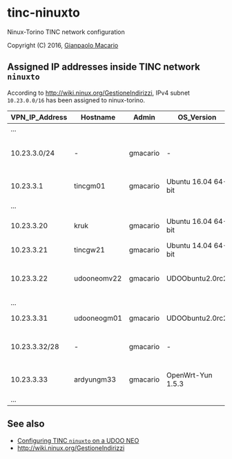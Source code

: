 # tinc-ninuxto

Ninux-Torino TINC network configuration

Copyright (C) 2016, [Gianpaolo Macario](https://gmacario.github.io/)

## Assigned IP addresses inside TINC network `ninuxto`

According to <http://wiki.ninux.org/GestioneIndirizzi>, IPv4 subnet `10.23.0.0/16` has been assigned to ninux-torino.

| VPN_IP_Address | Hostname    | Admin    | OS_Version          | Notes                          |
|----------------|-------------|----------|---------------------|--------------------------------|
| ...            |             |          |                     |                                |
| 10.23.3.0/24   | -           | gmacario | -                   | Subnet reserved for gmacario   |
| 10.23.3.1      | tincgm01    | gmacario | Ubuntu 16.04 64-bit | Test VM on VirtualBox          |
| ...            |             |          |                     |                                |
| 10.23.3.20     | kruk        | gmacario | Ubuntu 16.04 64-bit | WS hosted in gmoffice          |
| 10.23.3.21     | tincgw21    | gmacario | Ubuntu 14.04 64-bit | Instance on AWS                |
| 10.23.3.22     | udooneomv22 | gmacario | UDOObuntu2.0rc2     | UDOO NEO Full + lora-shield    |
| ...            |             |          |                     |                                |
| 10.23.3.31     | udooneogm01 | gmacario | UDOObuntu2.0rc2     | UDOO NEO Full                  |
| 10.23.3.32/28  | -           | gmacario | -                   | Subnet reserved for fv_pev_net |
| 10.23.3.33     | ardyungm33  | gmacario | OpenWrt-Yun 1.5.3   | Gateway for fv_pev_net         |
| ...            |             |          |                     |                                |

## See also

* [Configuring TINC `ninuxto` on a UDOO NEO](configuring-tinc-ninuxto-on-udoobuntu2.md)
* http://wiki.ninux.org/GestioneIndirizzi

<!-- EOF -->
